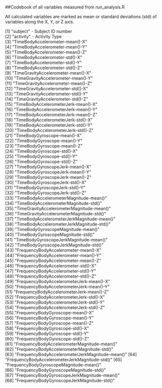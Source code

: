 ##Codebook of all variables measured from run_analysis.R

All calculated variables are marked as mean or standard deviations (std) 
of variables along the X, Y, or Z axis.  

 [1] "subject"                              - Subject ID number         
 [2] "activity"                             - Activity Type         
 [3] "TimeBodyAccelerometer-mean()-X"                
 [4] "TimeBodyAccelerometer-mean()-Y"                
 [5] "TimeBodyAccelerometer-mean()-Z"                
 [6] "TimeBodyAccelerometer-std()-X"                 
 [7] "TimeBodyAccelerometer-std()-Y"                 
 [8] "TimeBodyAccelerometer-std()-Z"                 
 [9] "TimeGravityAccelerometer-mean()-X"             
[10] "TimeGravityAccelerometer-mean()-Y"             
[11] "TimeGravityAccelerometer-mean()-Z"             
[12] "TimeGravityAccelerometer-std()-X"              
[13] "TimeGravityAccelerometer-std()-Y"              
[14] "TimeGravityAccelerometer-std()-Z"              
[15] "TimeBodyAccelerometerJerk-mean()-X"            
[16] "TimeBodyAccelerometerJerk-mean()-Y"            
[17] "TimeBodyAccelerometerJerk-mean()-Z"            
[18] "TimeBodyAccelerometerJerk-std()-X"             
[19] "TimeBodyAccelerometerJerk-std()-Y"             
[20] "TimeBodyAccelerometerJerk-std()-Z"             
[21] "TimeBodyGyroscope-mean()-X"                    
[22] "TimeBodyGyroscope-mean()-Y"                    
[23] "TimeBodyGyroscope-mean()-Z"                    
[24] "TimeBodyGyroscope-std()-X"                     
[25] "TimeBodyGyroscope-std()-Y"                     
[26] "TimeBodyGyroscope-std()-Z"                     
[27] "TimeBodyGyroscopeJerk-mean()-X"                
[28] "TimeBodyGyroscopeJerk-mean()-Y"                
[29] "TimeBodyGyroscopeJerk-mean()-Z"                
[30] "TimeBodyGyroscopeJerk-std()-X"                 
[31] "TimeBodyGyroscopeJerk-std()-Y"                 
[32] "TimeBodyGyroscopeJerk-std()-Z"                 
[33] "TimeBodyAccelerometerMagnitude-mean()"         
[34] "TimeBodyAccelerometerMagnitude-std()"          
[35] "TimeGravityAccelerometerMagnitude-mean()"      
[36] "TimeGravityAccelerometerMagnitude-std()"       
[37] "TimeBodyAccelerometerJerkMagnitude-mean()"     
[38] "TimeBodyAccelerometerJerkMagnitude-std()"      
[39] "TimeBodyGyroscopeMagnitude-mean()"             
[40] "TimeBodyGyroscopeMagnitude-std()"              
[41] "TimeBodyGyroscopeJerkMagnitude-mean()"         
[42] "TimeBodyGyroscopeJerkMagnitude-std()"          
[43] "FrequencyBodyAccelerometer-mean()-X"           
[44] "FrequencyBodyAccelerometer-mean()-Y"           
[45] "FrequencyBodyAccelerometer-mean()-Z"           
[46] "FrequencyBodyAccelerometer-std()-X"            
[47] "FrequencyBodyAccelerometer-std()-Y"            
[48] "FrequencyBodyAccelerometer-std()-Z"            
[49] "FrequencyBodyAccelerometerJerk-mean()-X"       
[50] "FrequencyBodyAccelerometerJerk-mean()-Y"       
[51] "FrequencyBodyAccelerometerJerk-mean()-Z"       
[52] "FrequencyBodyAccelerometerJerk-std()-X"        
[53] "FrequencyBodyAccelerometerJerk-std()-Y"        
[54] "FrequencyBodyAccelerometerJerk-std()-Z"        
[55] "FrequencyBodyGyroscope-mean()-X"               
[56] "FrequencyBodyGyroscope-mean()-Y"               
[57] "FrequencyBodyGyroscope-mean()-Z"               
[58] "FrequencyBodyGyroscope-std()-X"                
[59] "FrequencyBodyGyroscope-std()-Y"                
[60] "FrequencyBodyGyroscope-std()-Z"                
[61] "FrequencyBodyAccelerometerMagnitude-mean()"    
[62] "FrequencyBodyAccelerometerMagnitude-std()"     
[63] "FrequencyBodyAccelerometerJerkMagnitude-mean()"
[64] "FrequencyBodyAccelerometerJerkMagnitude-std()" 
[65] "FrequencyBodyGyroscopeMagnitude-mean()"        
[66] "FrequencyBodyGyroscopeMagnitude-std()"         
[67] "FrequencyBodyGyroscopeJerkMagnitude-mean()"    
[68] "FrequencyBodyGyroscopeJerkMagnitude-std()"
